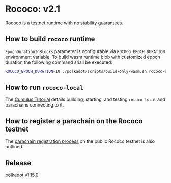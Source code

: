 # Rococo: v2.1

Rococo is a testnet runtime with no stability guarantees.

## How to build `rococo` runtime
`EpochDurationInBlocks` parameter is configurable via `ROCOCO_EPOCH_DURATION` environment variable. To build wasm
runtime blob with customized epoch duration the following command shall be executed:
```bash
ROCOCO_EPOCH_DURATION=10 ./polkadot/scripts/build-only-wasm.sh rococo-runtime /path/to/output/directory/
```

## How to run `rococo-local`

The [Cumulus Tutorial](https://docs.substrate.io/tutorials/v3/cumulus/start-relay/) details building, starting, and
testing `rococo-local` and parachains connecting to it.

## How to register a parachain on the Rococo testnet

The [parachain registration process](https://docs.substrate.io/tutorials/v3/cumulus/rococo/) on the public Rococo
testnet is also outlined.


## Release

polkadot v1.15.0
